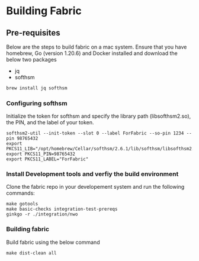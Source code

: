 # Building Fabric


## Pre-requisites
Below are the steps to build fabric on a mac system. Ensure that you have homebrew, Go (version 1.20.6) and Docker installed and download the below two packages
- jq
- softhsm
```markdown
brew install jq softhsm
```

### Configuring softhsm
Initialize the token for softhsm and specify the library path (libsofthsm2.so), the PIN, and the label of your token.
```
softhsm2-util --init-token --slot 0 --label ForFabric --so-pin 1234 --pin 98765432
export PKCS11_LIB="/opt/homebrew/Cellar/softhsm/2.6.1/lib/softhsm/libsofthsm2.so"
export PKCS11_PIN=98765432
export PKCS11_LABEL="ForFabric"
```

### Install Development tools and verfiy the build environment
Clone the fabric repo in your developement system and run the following commands:
```
make gotools
make basic-checks integration-test-prereqs
ginkgo -r ./integration/nwo
```

### Building fabric
Build fabric using the below command
```
make dist-clean all
```

